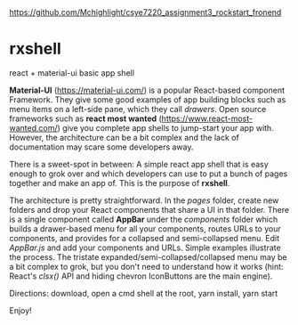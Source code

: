 ##
https://github.com/Mchighlight/csye7220_assignment3_rockstart_fronend

# rxshell
react + material-ui basic app shell

**Material-UI** (https://material-ui.com/) is a popular React-based component Framework. They give some good examples of app building blocks such as menu items on a left-side pane, which they call *drawers*. Open source frameworks such as **react most wanted** (https://www.react-most-wanted.com/) give you complete app shells to jump-start your app with. However, the architecture can be a bit complex and the lack of documentation may scare some developers away.

There is a sweet-spot in between: A simple react app shell that is easy enough to grok over and which developers can use to put a bunch of pages together and make an app of. This is the purpose of **rxshell**.

The architecture is pretty straightforward. In the *pages* folder, create new folders and drop your React components that share a UI in that folder. There is a single component called **AppBar** under the *components* folder which builds a drawer-based menu for all your components, routes URLs to your components, and provides for a collapsed and semi-collapsed menu. Edit *AppBar.js* and add your components and URLs. Simple examples illustrate the process. The tristate expanded/semi-collapsed/collapsed menu may be a bit complex to grok, but you don't need to understand how it works (hint: React's _clsx()_ API and hiding chevron IconButtons are the main engine).

Directions: download, open a cmd shell at the root, yarn install, yarn start

Enjoy!
